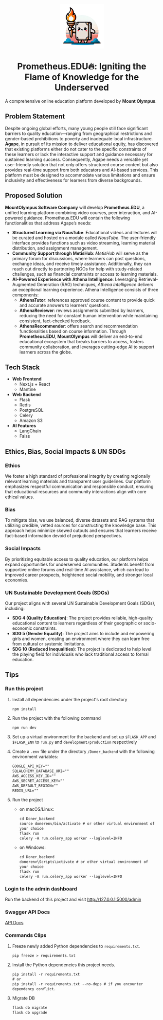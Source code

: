<div align="center" id="project-logo">
  <img
    src="./prometheus-edu-logo.png"
    width="145"
    height="145"
  />
</div>
<h1 align="center">Prometheus.EDU🔥: Igniting the Flame of Knowledge for the Underserved</h1>

A comprehensive online education platform developed by **Mount Olympus**.

## Problem Statement

Despite ongoing global efforts, many young people still face significant barriers to quality education—ranging from geographical restrictions and gender-based prohibitions to poverty and inadequate local infrastructure. **Agape**, in pursuit of its mission to deliver educational equity, has discovered that existing platforms either do not cater to the specific constraints of these learners or lack the interactive support and guidance necessary for sustained learning success.
Consequently, Agape needs a versatile yet user-friendly solution that not only offers structured course content but also provides real-time support from both educators and AI-based services. This platform must be designed to accommodate various limitations and ensure inclusivity and effectiveness for learners from diverse backgrounds.

## Proposed Solution

**MountOlympus Software Company** will develop **Prometheus.EDU**, a unified learning platform combining video courses, peer interaction, and AI-powered guidance. Prometheus.EDU will contain the following functionalities that address Agape’s needs:

- **Structured Learning via NousTube**: Educational videos and lectures will be curated and hosted on a module called *NousTube*. The user-friendly interface provides functions such as video streaming, learning material distribution, and assignment management.
- **Community Support through MetisHub**: *MetisHub* will serve as the primary forum for discussions, where learners can post questions, exchange ideas, and receive timely assistance. Additionally, they can reach out directly to partnering NGOs for help with study-related challenges, such as financial constraints or access to learning materials.
- **AI-Powered Experience with Athena Intelligence**: Leveraging Retrieval-Augmented Generation (RAG) techniques, *Athena Intelligence* delivers an exceptional learning experience. Athena Intelligence consists of three components:
    - **AthenaTutor**: references approved course content to provide quick and accurate answers to learners’ questions.
    - **AthenaReviewer**: reviews assignments submitted by learners, reducing the need for constant human intervention while maintaining consistent, fact-checked feedback.
    - **AthenaRecommender**: offers search and recommendation functionalities based on course information.
Through **Prometheus.EDU**, **MountOlympus** will deliver an end-to-end educational ecosystem that breaks barriers to access, fosters community collaboration, and leverages cutting-edge AI to support learners across the globe.

## Tech Stack

- **Web Frontend**
    - Next.js + React
    - Mantine
- **Web Backend**
    - Flask
    - Redis
    - PostgreSQL
    - Celery
    - Amazon S3
- **AI Features**
    - LangChain
    - Faiss

## Ethics, Bias, Social Impacts & UN SDGs

### Ethics

We foster a high standard of professional integrity by creating regionally relevant learning materials and transparent user guidelines. Our platform emphasizes respectful communication and responsible conduct, ensuring that educational resources and community interactions align with core ethical values.

### Bias

To mitigate bias, we use balanced, diverse datasets and RAG systems that utilizing credible, vetted sources for constructing the knowledge base. This approach helps minimize skewed outputs and ensures that learners receive fact-based information devoid of prejudiced perspectives.

### Social Impacts

By prioritizing equitable access to quality education, our platform helps expand opportunities for underserved communities. Students benefit from supportive online forums and real-time AI assistance, which can lead to improved career prospects, heightened social mobility, and stronger local economies.

### UN Sustainable Development Goals (SDGs)

Our project aligns with several UN Sustainable Development Goals (SDGs), including:

- **SDG 4 (Quality Education)**: The project provides reliable, high-quality educational content to learners regardless of their geographic or socio-economic constraints.
- **SDG 5 (Gender Equality)**: The project aims to include and empowering girls and women, creating an environment where they can learn free from cultural or systemic limitations.
- **SDG 10 (Reduced Inequalities)**: The project is dedicated to help level the playing field for individuals who lack traditional access to formal education.

## Tips

### Run this project

1. Install all dependencies under the project's root directory

    ```shell
    npm install
    ```

2. Run the project with the following command

   ```shell
   npm run dev
   ```

3. Set up a virtual environment for the backend and set up `$FLASK_APP` and `$FLASK_ENV` to `run.py` and `development/production` respectively

4. Create a `.env` file under the directory `/Doner_backend` with the following environment variables:

   ```text
   GOOGLE_API_KEY=""
   SQLALCHEMY_DATABASE_URI=""
   AWS_ACCESS_KEY_ID=""
   AWS_SECRET_ACCESS_KEY=""
   AWS_DEFAULT_REGION=""
   REDIS_URL=""
   ```

5. Run the project
   - on macOS/Linux:

      ```shell
      cd Doner_backend
      source donerenv/bin/activate # or other virtual environment of your choice
      flask run
      celery -A run.celery_app worker --loglevel=INFO
      ```
   - on Windows:

      ```shell
      cd Doner_backend
      donerenv\Scripts\activate # or other virtual environment of your choice
      flask run
      celery -A run.celery_app worker --loglevel=INFO
      ```

### Login to the admin dashboard

Run the backend of this project and visit http://127.0.0.1:5000/admin

### Swagger API Docs

[API Docs](http://127.0.0.1:5000/apidocs)

### Commands Clips

1. Freeze newly added Python dependencies to `requirements.txt`.
    ```shell
    pip freeze > requirements.txt
    ```
2. Install the Python dependencies this project needs.
   ```shell
   pip install -r requirements.txt
   # or
   pip install -r requirements.txt --no-deps # if you encounter dependency conflict.
   ```

3. Migrate DB
    ```shell
    flask db migrate
    flask db upgrade
    ```


